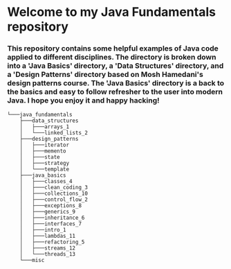 # Welcome to my Java Fundamentals repository

### This repository contains some helpful examples of Java code applied to different disciplines. The directory is broken down into a 'Java Basics' directory, a 'Data Structures' directory, and a 'Design Patterns' directory based on Mosh Hamedani's design patterns course. The 'Java Basics' directory is a back to the basics and easy to follow refresher to the user into modern Java. I hope you enjoy it and happy hacking!
```
└───java_fundamentals
    ├───data_structures
    │   ├───arrays_1
    │   └───linked_lists_2
    ├───design_patterns
    │   ├───iterator
    │   ├───memento
    │   ├───state
    │   ├───strategy
    │   └───template
    ├───java_basics
    │   ├───classes_4
    │   ├───clean_coding_3
    │   ├───collections_10
    │   ├───control_flow_2
    │   ├───exceptions_8
    │   ├───generics_9
    │   ├───inheritance_6
    │   ├───interfaces_7
    │   ├───intro_1
    │   ├───lambdas_11
    │   ├───refactoring_5
    │   ├───streams_12
    │   └───threads_13
    └───misc
 
